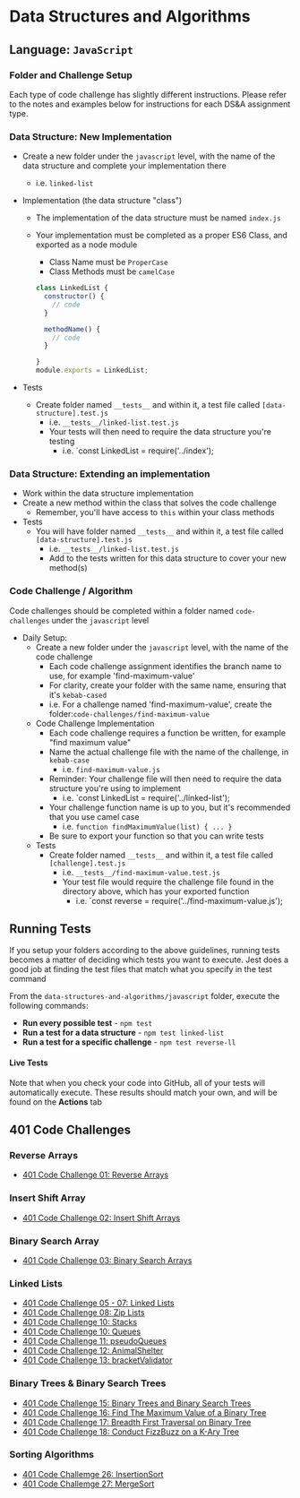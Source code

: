 # Data Structures and Algorithms

## Language: `JavaScript`

### Folder and Challenge Setup

Each type of code challenge has slightly different instructions. Please refer to the notes and examples below for instructions for each DS&A assignment type.

### Data Structure: New Implementation

- Create a new folder under the `javascript` level, with the name of the data structure and complete your implementation there
  - i.e. `linked-list`
- Implementation (the data structure "class")
  - The implementation of the data structure must be named `index.js`
  - Your implementation must be completed as a proper ES6 Class, and exported as a node module
    - Class Name must be `ProperCase`
    - Class Methods must be `camelCase`

    ```javascript
    class LinkedList {
      constructor() {
        // code
      }

      methodName() {
        // code
      }

    }
    module.exports = LinkedList;
    ```

- Tests
  - Create folder named `__tests__` and within it, a test file called `[data-structure].test.js`
    - i.e. `__tests__/linked-list.test.js`
    - Your tests will then need to require the data structure you're testing
      - i.e. `const LinkedList = require('../index');

### Data Structure: Extending an implementation

- Work within the data structure implementation
- Create a new method within the class that solves the code challenge
  - Remember, you'll have access to `this` within your class methods
- Tests
  - You will have folder named `__tests__` and within it, a test file called `[data-structure].test.js`
    - i.e. `__tests__/linked-list.test.js`
    - Add to the tests written for this data structure to cover your new method(s)

### Code Challenge / Algorithm

Code challenges should be completed within a folder named `code-challenges` under the `javascript` level

- Daily Setup:
  - Create a new folder under the `javascript` level, with the name of the code challenge
    - Each code challenge assignment identifies the branch name to use, for example 'find-maximum-value'
    - For clarity, create your folder with the same name, ensuring that it's `kebab-cased`
    - i.e. For a challenge named 'find-maximum-value', create the folder:`code-challenges/find-maximum-value`
  - Code Challenge Implementation
    - Each code challenge requires a function be written, for example "find maximum value"
    - Name the actual challenge file with the name of the challenge, in `kebab-case`
      - i.e. `find-maximum-value.js`
    - Reminder: Your challenge file will then need to require the data structure you're using to implement
      - i.e. `const LinkedList = require('../linked-list');
    - Your challenge function name is up to you, but it's recommended that you use camel case
      - i.e. `function findMaximumValue(list) { ... }`
    - Be sure to export your function so that you can write tests
  - Tests
    - Create folder named `__tests__` and within it, a test file called `[challenge].test.js`
      - i.e. `__tests__/find-maximum-value.test.js`
      - Your test file would require the challenge file found in the directory above, which has your exported function
        - i.e. `const reverse = require('../find-maximum-value.js');

## Running Tests

If you setup your folders according to the above guidelines, running tests becomes a matter of deciding which tests you want to execute.  Jest does a good job at finding the test files that match what you specify in the test command

From the `data-structures-and-algorithms/javascript` folder, execute the following commands:

- **Run every possible test** - `npm test`
- **Run a test for a data structure** - `npm test linked-list`
- **Run a test for a specific challenge** - `npm test reverse-ll`

#### Live Tests

Note that when you check your code into GitHub, all of your tests will automatically execute. These results should match your own, and will be found on the  **Actions** tab

## 401 Code Challenges

### Reverse Arrays
- [401 Code Challenge 01: Reverse Arrays](./reverseArrays/README.md)

### Insert Shift Array
- [401 Code Challenge 02: Insert Shift Arrays](./array-insert-shift/README.md)

### Binary Search Array
- [401 Code Challenge 03: Binary Search Arrays](./array-binary-search/README.md)

### Linked Lists
- [401 Code Challenge 05 - 07: Linked Lists](./401-code-challenges/linked-list/index.js)
- [401 Code Challenge 08: Zip Lists](./401-code-challenges/linked-list/zipLists.js)
- [401 Code Challenge 10: Stacks](./401-code-challenges/linked-list/stacks.js)
- [401 Code Challenge 10: Queues](./401-code-challenges/linked-list/queues.js)
- [401 Code Challenge 11: pseudoQueues](./401-code-challenges/linked-list/pseudoQueue.js)
- [401 Code Challenge 12: AnimalShelter](./401-code-challenges/linked-list/AnimalShelter.js)
- [401 Code Challenge 13: bracketValidator](./401-code-challenges/linked-list/bracketValidator.js)

### Binary Trees & Binary Search Trees
- [401 Code Challenge 15: Binary Trees and Binary Search Trees](./401-code-challenges/trees/binaryTree.js)
- [401 Code Challenge 16: Find The Maximum Value of a Binary Tree](./401-code-challenges/trees/binaryTree.js)
- [401 Code Challenge 17: Breadth First Traversal on Binary Tree](./401-code-challenges/trees/breadthFirst.js)
- [401 Code Challenge 18: Conduct FizzBuzz on a K-Ary Tree](./401-code-challenges/trees/kAryTree.js)

### Sorting Algorithms
- [401 Code Challemge 26: InsertionSort](./401-code-challenges/sorting/insertion/insertion.js)
- [401 Code Challemge 27: MergeSort](./401-code-challenges/sorting/merge/merge.js)